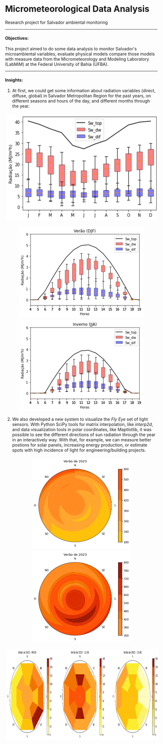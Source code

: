 # Micrometeorological Data Analysis
Research project for Salvador ambiental monitoring

---

#### Objectives:
This project aimed to do some data analysis to monitor Salvador's microambiental variables, evaluate physical models compare those models with measure data from the Micrometeorology and Modeling Laboratory (LabMiM) at the Federal University of Bahia (UFBA).

---

#### Insights:
1. At first, we could get some information about radiation variables (direct, diffuse, global) in Salvador Metropolitan Region for the past years, on different seasons and hours of the day, and different months through the year.

<p align="center">
<img src="https://github.com/igordantasgf/analise_dados_microambientais/blob/main/images/boxplot.png" alt="boxplot_months" height="350" style="vertical-align:top; margin:4px">

<p align="center">
<img src="https://github.com/igordantasgf/analise_dados_microambientais/blob/main/images/boxplot1.png" alt="boxplot_summer" height="300" style="vertical-align:top; margin:4px">
<img src="https://github.com/igordantasgf/analise_dados_microambientais/blob/main/images/boxplot2.png" alt="boxplot_winter" height="300" style="vertical-align:top; margin:4px">

2. We also developed a new system to visualize the *Fly Eye* set of light sensors. With Python SciPy tools for matrix interpolation, like *interp2d*, and data visualization tools in polar coordinates, like Maptlotlib, it was possible to see the different directions of sun radiation through the year in an interactively way. With that, for example, we can measure better postions for solar panels, increasing energy production, or estimate spots with high incidence of light for engineering/building projects.

<p align="center">
<img src="https://github.com/igordantasgf/analise_dados_microambientais/blob/main/images/flyeye.png" alt="boxplot_months" height="300" style="vertical-align:top; margin:4px">
<img src="https://github.com/igordantasgf/analise_dados_microambientais/blob/main/images/flyeye2.png" alt="boxplot_months" height="300" style="vertical-align:top; margin:4px">

<p align="center">
<img src="https://github.com/igordantasgf/analise_dados_microambientais/blob/main/images/flyeye1.png" alt="boxplot_months" height="300" style="vertical-align:top; margin:4px">
